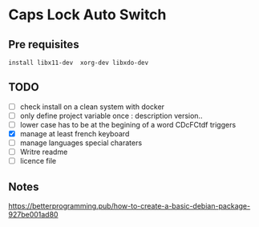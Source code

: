 # Caps Lock Auto Switch

## Pre requisites

```
install libx11-dev  xorg-dev libxdo-dev
```

## TODO

- [ ] check install on a clean system with docker
- [ ] only define project variable once : description version..
- [ ] lower case has to be at the begining of a word CDcFCtdf triggers
- [x] manage at least french keyboard
- [ ] manage languages special charaters
- [ ] Writre readme
- [ ] licence file

## Notes

https://betterprogramming.pub/how-to-create-a-basic-debian-package-927be001ad80
